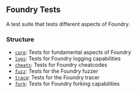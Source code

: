 ## Foundry Tests

A test suite that tests different aspects of Foundry.

### Structure

- [`core`](core): Tests for fundamental aspects of Foundry
- [`logs`](logs): Tests for Foundry logging capabilities
- [`cheats`](cheats): Tests for Foundry cheatcodes
- [`fuzz`](fuzz): Tests for the Foundry fuzzer
- [`trace`](trace): Tests for the Foundry tracer
- [`fork`](fork): Tests for Foundry forking capabilities
